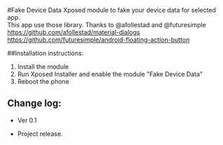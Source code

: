 #Fake Device Data
Xposed module to fake your device data for selected app.  
This app use those library. Thanks to @afollestad and @futuresimple  
https://github.com/afollestad/material-dialogs  
https://github.com/futuresimple/android-floating-action-button  

##Installation instructions:
1. Install the module
2. Run Xposed Installer and enable the module "Fake Device Data"
3. Reboot the phone

## Change log:
* Ver 0.1
 - Project release.
